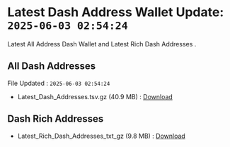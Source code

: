 # Latest Dash Address Wallet Update: `2025-06-03 02:54:24`

Latest All Address Dash Wallet and Latest Rich Dash Addresses .

## All Dash Addresses

File Updated : `2025-06-03 02:54:24`

- Latest_Dash_Addresses.tsv.gz (40.9 MB) : [Download](https://github.com/Pymmdrza/Rich-Address-Wallet/releases/tag/Dash)

## Dash Rich Addresses

- Latest_Rich_Dash_Addresses_txt_gz (9.8 MB) : [Download](https://github.com/Pymmdrza/Rich-Address-Wallet/releases/tag/Dash)
